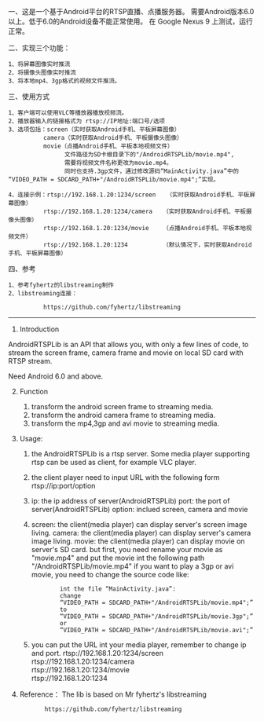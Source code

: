 
一、这是一个基于Android平台的RTSP直播、点播服务器。
    需要Android版本6.0以上。低于6.0的Android设备不能正常使用。
    在 Google Nexus 9 上测试，运行正常。

二、实现三个功能：

    1、将屏幕图像实时推流
    2、将摄像头图像实时推流
    3、将本地mp4、3gp格式的视频文件推流。

三、使用方式

    1、客户端可以使用VLC等播放器播放视频流。
    2、播放器输入的链接格式为 rtsp://IP地址:端口号/选项
    3、选项包括：screen（实时获取Android手机、平板屏幕图像）
              camera（实时获取Android手机、平板摄像头图像）
              movie（点播Android手机、平板本地视频文件）
                    文件路径为SD卡根目录下的"/AndroidRTSPLib/movie.mp4",
                    需要将视频文件名称更改为movie.mp4。
                    同时也支持.3gp文件，通过修改源码“MainActivity.java”中的 “VIDEO_PATH = SDCARD_PATH+"/AndroidRTSPLib/movie.mp4";”实现。
              
    4、连接示例：rtsp://192.168.1.20:1234/screen   （实时获取Android手机、平板屏幕图像）
              rtsp://192.168.1.20:1234/camera   （实时获取Android手机、平板摄像头图像）
              rtsp://192.168.1.20:1234/movie    （点播Android手机、平板本地视频文件）
              rtsp://192.168.1.20:1234          （默认情况下，实时获取Android手机、平板屏幕图像）
     
四、参考

    1、参考fyhertz的libstreaming制作
    2、libstreaming连接：
    
              https://github.com/fyhertz/libstreaming

******************************************************************************************************************************              

1. Introduction

AndroidRTSPLib is an API that allows you, with only a few lines of code, 
to stream the screen frame, camera frame and movie on local SD card with RTSP stream.

Need Android 6.0 and above.

2. Function

    1) transform the android screen frame to streaming media.
    2) transform the android camera frame to streaming media.
    3) transform the mp4,3gp and avi movie to streaming media.

3. Usage:
    1) the AndroidRTSPLib is a rtsp server. Some media player supporting rtsp can be used as client, for example VLC player.
    2) the client player need to input URL with the following form
         rtsp://ip:port/option
    3) ip: the ip address of server(AndroidRTSPLib)
       port: the port of server(AndroidRTSPLib)
       option: inclued  screen, camera and movie
    4) screen: the client(media player) can display server's screen image living.
       camera: the client(media player) can display server's camera image living.
       movie:  the client(media player) can display movie on server's SD card.
               but first, you need rename your movie as "movie.mp4" and put the movie int the following path
                  "/AndroidRTSPLib/movie.mp4"
               if you want to play a 3gp or avi movie, you need to change the source code like:
               
                   int the file “MainActivity.java”:
                   change
                   “VIDEO_PATH = SDCARD_PATH+"/AndroidRTSPLib/movie.mp4";”
                   to 
                   “VIDEO_PATH = SDCARD_PATH+"/AndroidRTSPLib/movie.3gp";” 
                   or 
                   “VIDEO_PATH = SDCARD_PATH+"/AndroidRTSPLib/movie.avi";”
    5) you can put the URL int your media player, remember to change ip and port.
              rtsp://192.168.1.20:1234/screen   
              rtsp://192.168.1.20:1234/camera   
              rtsp://192.168.1.20:1234/movie    
              rtsp://192.168.1.20:1234          
4. Reference：
   The lib is based on Mr fyhertz's libstreaming
   
              https://github.com/fyhertz/libstreaming    
